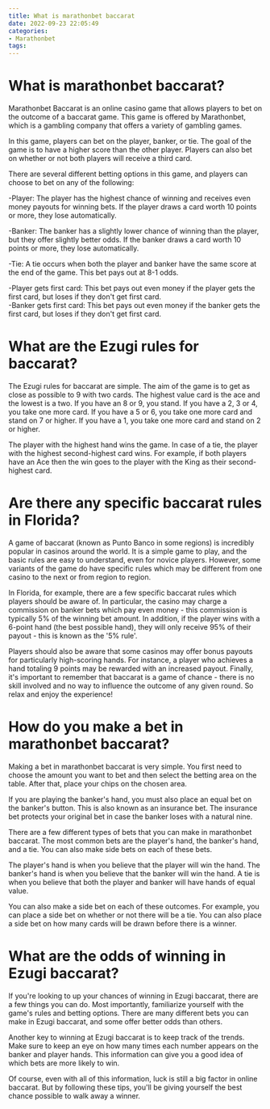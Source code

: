 ```yaml
---
title: What is marathonbet baccarat
date: 2022-09-23 22:05:49
categories:
- Marathonbet
tags:
---
```



#  What is marathonbet baccarat?

Marathonbet Baccarat is an online casino game that allows players to bet on the outcome of a baccarat game. This game is offered by Marathonbet, which is a gambling company that offers a variety of gambling games.

In this game, players can bet on the player, banker, or tie. The goal of the game is to have a higher score than the other player. Players can also bet on whether or not both players will receive a third card.

There are several different betting options in this game, and players can choose to bet on any of the following:

-Player: The player has the highest chance of winning and receives even money payouts for winning bets. If the player draws a card worth 10 points or more, they lose automatically.

-Banker: The banker has a slightly lower chance of winning than the player, but they offer slightly better odds. If the banker draws a card worth 10 points or more, they lose automatically.

-Tie: A tie occurs when both the player and banker have the same score at the end of the game. This bet pays out at 8-1 odds.

-Player gets first card: This bet pays out even money if the player gets the first card, but loses if they don't get first card.  
-Banker gets first card: This bet pays out even money if the banker gets the first card, but loses if they don't get first card.

#  What are the Ezugi rules for baccarat?

The Ezugi rules for baccarat are simple. The aim of the game is to get as close as possible to 9 with two cards. The highest value card is the ace and the lowest is a two. If you have an 8 or 9, you stand. If you have a 2, 3 or 4, you take one more card. If you have a 5 or 6, you take one more card and stand on 7 or higher. If you have a 1, you take one more card and stand on 2 or higher.

The player with the highest hand wins the game. In case of a tie, the player with the highest second-highest card wins. For example, if both players have an Ace then the win goes to the player with the King as their second-highest card.

#  Are there any specific baccarat rules in Florida?

A game of baccarat (known as Punto Banco in some regions) is incredibly popular in casinos around the world. It is a simple game to play, and the basic rules are easy to understand, even for novice players. However, some variants of the game do have specific rules which may be different from one casino to the next or from region to region.

In Florida, for example, there are a few specific baccarat rules which players should be aware of. In particular, the casino may charge a commission on banker bets which pay even money - this commission is typically 5% of the winning bet amount. In addition, if the player wins with a 6-point hand (the best possible hand), they will only receive 95% of their payout - this is known as the '5% rule'.

Players should also be aware that some casinos may offer bonus payouts for particularly high-scoring hands. For instance, a player who achieves a hand totaling 9 points may be rewarded with an increased payout. Finally, it's important to remember that baccarat is a game of chance - there is no skill involved and no way to influence the outcome of any given round. So relax and enjoy the experience!

#  How do you make a bet in marathonbet baccarat?

Making a bet in marathonbet baccarat is very simple. You first need to choose the amount you want to bet and then select the betting area on the table. After that, place your chips on the chosen area.

If you are playing the banker's hand, you must also place an equal bet on the banker's button. This is also known as an insurance bet. The insurance bet protects your original bet in case the banker loses with a natural nine.

There are a few different types of bets that you can make in marathonbet baccarat. The most common bets are the player's hand, the banker's hand, and a tie. You can also make side bets on each of these bets.

The player's hand is when you believe that the player will win the hand. The banker's hand is when you believe that the banker will win the hand. A tie is when you believe that both the player and banker will have hands of equal value.

You can also make a side bet on each of these outcomes. For example, you can place a side bet on whether or not there will be a tie. You can also place a side bet on how many cards will be drawn before there is a winner.

#  What are the odds of winning in Ezugi baccarat?

If you're looking to up your chances of winning in Ezugi baccarat, there are a few things you can do. Most importantly, familiarize yourself with the game's rules and betting options. There are many different bets you can make in Ezugi baccarat, and some offer better odds than others.

Another key to winning at Ezugi baccarat is to keep track of the trends. Make sure to keep an eye on how many times each number appears on the banker and player hands. This information can give you a good idea of which bets are more likely to win.

Of course, even with all of this information, luck is still a big factor in online baccarat. But by following these tips, you'll be giving yourself the best chance possible to walk away a winner.